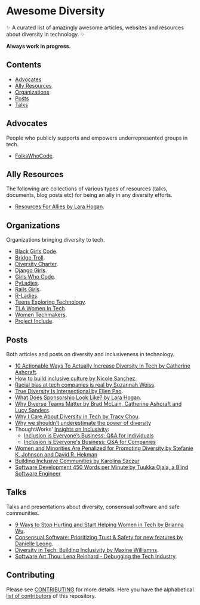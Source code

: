 # Awesome Diversity

:sparkles: A curated list of amazingly awesome articles, websites and resources about diversity in technology. :sparkles:

**Always work in progress.**

## Contents

- [Advocates](#advocates)
- [Ally Resources](#ally-resources)
- [Organizations](#organizations)
- [Posts](#posts)
- [Talks](#talks)

## Advocates

People who publicly supports and empowers underrepresented groups in tech.

- [FolksWhoCode](https://github.com/folkswhocode).

## Ally Resources

The following are collections of various types of resources (talks, documents, blog posts etc) for being an ally in any diversity efforts.

- [Resources For Allies by Lara Hogan](https://github.com/larahogan/ally-resources).

## Organizations

Organizations bringing diversity to tech.

- [Black Girls Code](http://www.blackgirlscode.com/).
- [Bridge Troll](https://www.bridgetroll.org/).
- [Diversity Charter](http://diversitycharter.org/).
- [Django Girls](https://djangogirls.org/).
- [Girls Who Code](https://girlswhocode.com/).
- [PyLadies](http://www.pyladies.com/).
- [Rails Girls](http://railsgirls.com/).
- [R-Ladies](https://rladies.org/).
- [Teens Exploring Technology](http://exploringtech.org/).
- [TLA Women In Tech](http://tlawomenintech.org/).
- [Women Techmakers](https://www.womentechmakers.com/).
- [Project Include](http://projectinclude.org/).

## Posts
Both articles and posts on diversity and inclusiveness in technology.

- [10 Actionable Ways To Actually Increase Diversity In Tech by Catherine Ashcraft](https://www.fastcompany.com/3041339/10-commitments-that-will-make-a-difference-in-increasing-diversity-in-tec).
- [How to build inclusive culture by Nicole Sanchez](https://medium.com/@nmsanchez/how-to-build-inclusive-culture-360160f417a1).
- [Racial bias at tech companies is real by Suzannah Weiss](http://www.complex.com/life/2016/03/tech-diversity-problem).
- [True Diversity Is Intersectional by Ellen Pao](https://medium.com/projectinclude/true-diversity-is-intersectional-2282b8da8882).
- [What Does Sponsorship Look Like? by Lara Hogan](http://larahogan.me/blog/what-sponsorship-looks-like/).
- [Why Diverse Teams Matter by Brad McLain, Catherine Ashcraft and Lucy Sanders](http://er.educause.edu/articles/2016/5/why-diverse-teams-matter).
- [Why I Care About Diversity in Tech by Tracy Chou](https://medium.com/little-thoughts/why-i-care-about-diversity-in-tech-31bde2de8532).
- [Why we shouldn’t underestimate the power of diversity](http://ideas.ted.com/why-we-shouldnt-underestimate-the-power-of-diversity/)
- ThoughtWorks' [Insights on Inclusivity](https://www.thoughtworks.com/insights/inclusivity):
  - [Inclusion is Everyone’s Business: Q&A for Individuals](https://www.thoughtworks.com/insights/blog/inclusion-everyone-s-business-qa-part-1)
  - [Inclusion is Everyone's Business: Q&A for Companies](https://www.thoughtworks.com/insights/blog/inclusion-everyones-business-qa-companies)
- [Women and Minorities Are Penalized for Promoting Diversity by Stefanie K. Johnson and David R. Hekman](https://hbr.org/2016/03/women-and-minorities-are-penalized-for-promoting-diversity)
- [Building Inclusive Communities by Karolina Szczur](https://medium.com/@fox/building-inclusive-communities-232dc01d1aba)
- [Software Development 450 Words per Minute by Tuukka Ojala, a Blind Software Engineer](https://www.vincit.fi/en/blog/software-development-450-words-per-minute/)

## Talks

Talks and presentations about diversity, consensual software and safe communities.

- [9 Ways to Stop Hurting and Start Helping Women in Tech by Brianna Wu](https://www.youtube.com/watch?v=pUVhF3jDG08).
- [Consensual Software: Prioritizing Trust & Safety for new features by Danielle Leong](https://www.youtube.com/watch?v=Ccw3VfE3P4M).
- [Diversity in Tech: Building Inclusivity by Maxine Williamns](https://www.youtube.com/watch?v=XAiDY3k50D8).
- [Software Art Thou: Lena Reinhard - Debugging the Tech Industry](https://www.youtube.com/watch?v=zjjvIaYMd0o).

## Contributing

Please see [CONTRIBUTING](.github/CONTRIBUTING.md) for more details. Here you have the alphabetical [list of contributors](CONTRIBUTORS.md) of this repository.

